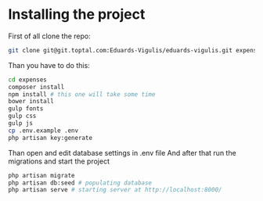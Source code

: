 # Installing the project

First of all clone the repo:
```sh
git clone git@git.toptal.com:Eduards-Vigulis/eduards-vigulis.git expenses
```
Than you have to do this:
```sh
cd expenses
composer install
npm install # this one will take some time
bower install
gulp fonts
gulp css
gulp js
cp .env.example .env
php artisan key:generate
```
Than open and edit database settings in .env file
And after that run the migrations and start the project
```sh
php artisan migrate
php artisan db:seed # populating database
php artisan serve # starting server at http://localhost:8000/
```